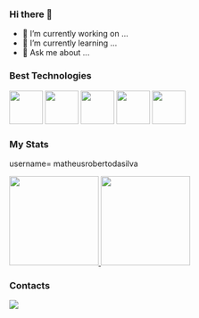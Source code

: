 ### Hi there 👋

- 🔭 I’m currently working on ...
- 🌱 I’m currently learning ...
- 💬 Ask me about ...

### Best Technologies

<div>
  <img src="https://cdn.jsdelivr.net/gh/devicons/devicon/icons/html5/html5-original.svg" width="60"/>        
  <img src="https://cdn.jsdelivr.net/gh/devicons/devicon/icons/css3/css3-original.svg" width="60"/> 
  <img src="https://cdn.jsdelivr.net/gh/devicons/devicon/icons/javascript/javascript-original.svg" width="60"/>        
  <img src="https://cdn.jsdelivr.net/gh/devicons/devicon/icons/nodejs/nodejs-original.svg" width="60"/>
  <img src="https://cdn.jsdelivr.net/gh/devicons/devicon/icons/react/react-original.svg" width="60"/>       
</div>

### My Stats
username= matheusrobertodasilva
<div>
  <a href="https://github.com/matheusrobertodasilva">
    <img height="160em" src="https://github-readme-stats-sigma-five.vercel.app/api/top-langs/?username=matheusrobertodasilva&layout=compact&theme=dark"/>
    <img height="160em" src="https://github-readme-stats-sigma-five.vercel.app/api?username=matheusrobertodasilva&show_icons=true&theme=dark"/>
  </a>
</div>

### Contacts
<div>
  <a href="https://www.linkedin.com/in/matheusrobertodasilva/"><img src="https://img.shields.io/badge/LinkedIn-0077B5?style=for-the-badge&logo=linkedin&logoColor=white"/></a>
  <a href=""><img src"https://img.shields.io/badge/Gmail-D14836?style=for-the-badge&logo=gmail&logoColor=white"/></a>
</div>

